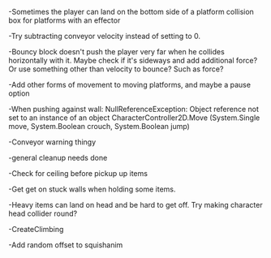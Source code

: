 -Sometimes the player can land on the bottom side of a platform collision box for platforms with an effector

-Try subtracting conveyor velocity instead of setting to 0.

-Bouncy block doesn't push the player very far when he collides horizontally with it. Maybe check if it's sideways and add additional force? Or use something other than velocity to bounce? Such as force?

-Add other forms of movement to moving platforms, and maybe a pause option

-When pushing against wall:
NullReferenceException: Object reference not set to an instance of an object
CharacterController2D.Move (System.Single move, System.Boolean crouch, System.Boolean jump)

-Conveyor warning thingy

-general cleanup needs done

-Check for ceiling before pickup up items

-Get get on stuck walls when holding some items.

-Heavy items can land on head and be hard to get off. Try making character head collider round?

-CreateClimbing

-Add random offset to squishanim